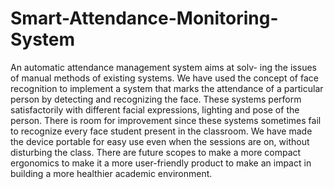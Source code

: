 # Smart-Attendance-Monitoring-System

An automatic attendance management system aims at solv- ing the issues of manual methods of existing systems. We have used the concept of face recognition to implement a system that marks the attendance of a particular person by detecting and recognizing the face. These systems perform satisfactorily with different facial expressions, lighting and pose of the person. There is room for improvement since these systems sometimes fail to recognize every face student present in the classroom. We have made the device portable for easy use even when the sessions are on, without disturbing the class. There are future scopes to make a more compact ergonomics to make it a more user-friendly product to make an impact in building a more healthier academic environment.


